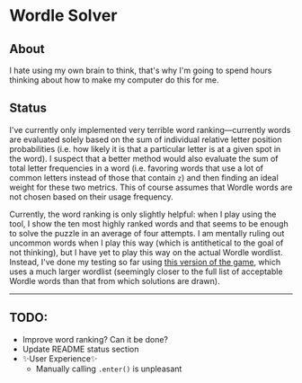 # Wordle Solver
## About
I hate using my own brain to think, that's why I'm going to spend hours thinking about how to make my computer do this for me.

## Status
I've currently only implemented very terrible word ranking—currently words are evaluated solely based on the sum of individual relative letter position probabilities
(i.e. how likely it is that a particular letter is at a given spot in the word).
I suspect that a better method would also evaluate the sum of total letter frequencies in a word (i.e. favoring words that use a lot of common letters instead of those that contain `z`)
and then finding an ideal weight for these two metrics. This of course assumes that Wordle words are not chosen based on their usage frequency.

Currently, the word ranking is only slightly helpful: when I play using the tool, I show the ten most highly ranked words and that seems to be enough to solve the puzzle in an average of four attempts.
I am mentally ruling out uncommon words when I play this way (which is antithetical to the goal of not thinking), but I have yet to play this way on the actual Wordle wordlist.
Instead, I've done my testing so far using [this version of the game](https://octokatherine.github.io/word-master/), which uses a much larger wordlist (seemingly closer to the full list of acceptable Wordle words than that from which solutions are drawn).

---
## TODO:
* Improve word ranking? Can it be done?
* Update README status section
* ✨User Experience✨
	* Manually calling `.enter()` is unpleasant
